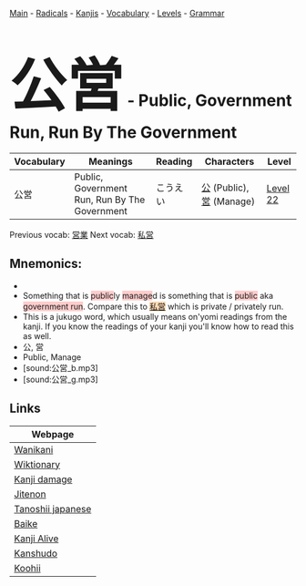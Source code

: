 <style> bigfont {font-size: 100px}</style>
[Main](../README.md) -
[Radicals](../radicals.md) -
[Kanjis](../kanjis.md) -
[Vocabulary](../vocabulary.md) -
[Levels](../levels.md) -
[Grammar](../grammar.md)
# <bigfont> 公営</bigfont> - Public, Government Run, Run By The Government 

| Vocabulary | Meanings | Reading | Characters | Level |
| --- | --- | --- | --- | --- |
| 公営 | Public, Government Run, Run By The Government | こうえい |  [公](../kanjis/公.md) (Public), [営](../kanjis/営.md) (Manage) | [Level 22](../levels/wk_level22.md) |

Previous vocab: [営業](営業.md) Next vocab: [私営](私営.md) 

## Mnemonics:

* 
* Something that is <span style="background-color:#ffcccb"> public</span>ly <span style="background-color:#ffcccb"> manage</span>d is something that is <span style="background-color:#ffcccb"> public</span> aka <span style="background-color:#ffcccb"> government run</span>. Compare this to <span style="background-color:#fed8b1"> [私営](https://jisho.org/search/私営)</span> which is private / privately run.
* This is a jukugo word, which usually means on'yomi readings from the kanji. If you know the readings of your kanji you'll know how to read this as well.
* 公, 営
* Public, Manage
* [sound:公営_b.mp3]
* [sound:公営_g.mp3]


## Links 

| Webpage |
| --- |
| [Wanikani          ](https://www.wanikani.com/kanji/公営) |
| [Wiktionary        ](https://en.wiktionary.org/wiki/公営) |
| [Kanji damage      ](http://www.kanjidamage.com/kanji/search?utf8=✓&q=公営) |
| [Jitenon           ](https://jitenon.com/kanji/公営) |
| [Tanoshii japanese ](https://www.tanoshiijapanese.com/dictionary/kanji.cfm?k=公営) |
| [Baike             ](https://baike.baidu.com/item/公営) |
| [Kanji Alive       ](https://app.kanjialive.com/公営) |
| [Kanshudo          ](https://www.kanshudo.com/searchmn?q=公営) |
| [Koohii            ](https://kanji.koohii.com/study/kanji/公営) |
